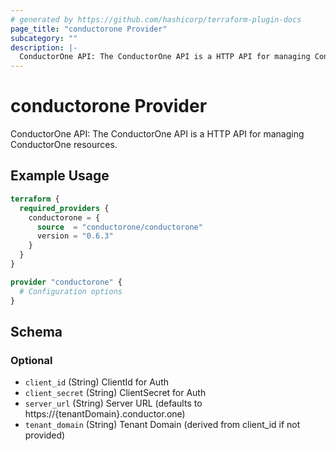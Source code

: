 ```yaml
---
# generated by https://github.com/hashicorp/terraform-plugin-docs
page_title: "conductorone Provider"
subcategory: ""
description: |-
  ConductorOne API: The ConductorOne API is a HTTP API for managing ConductorOne resources.
---
```


# conductorone Provider

ConductorOne API: The ConductorOne API is a HTTP API for managing ConductorOne resources.

## Example Usage

```terraform
terraform {
  required_providers {
    conductorone = {
      source  = "conductorone/conductorone"
      version = "0.6.3"
    }
  }
}

provider "conductorone" {
  # Configuration options
}
```

<!-- schema generated by tfplugindocs -->
## Schema

### Optional

- `client_id` (String) ClientId for Auth
- `client_secret` (String) ClientSecret for Auth
- `server_url` (String) Server URL (defaults to https://{tenantDomain}.conductor.one)
- `tenant_domain` (String) Tenant Domain (derived from client_id if not provided)
